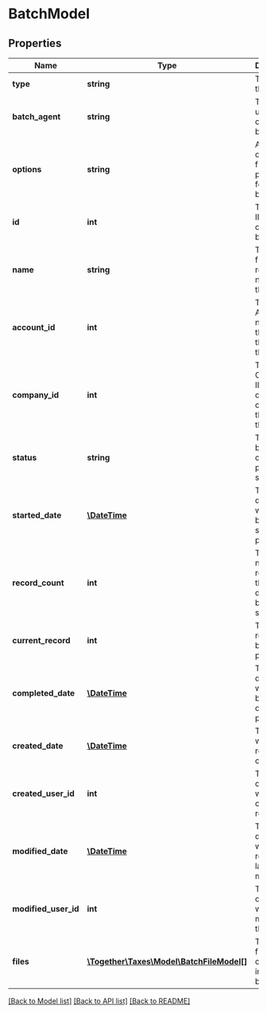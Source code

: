 # BatchModel

## Properties
Name | Type | Description | Notes
------------ | ------------- | ------------- | -------------
**type** | **string** | The type of this batch. | 
**batch_agent** | **string** | The agent used to create this batch | [optional] 
**options** | **string** | Any optional flags provided for this batch | [optional] 
**id** | **int** | The unique ID number of this batch. | [optional] 
**name** | **string** | The user-friendly readable name for this batch. | 
**account_id** | **int** | The Account ID number of the account that owns this batch. | [optional] 
**company_id** | **int** | The Company ID number of the company that owns this batch. | [optional] 
**status** | **string** | This batch&#39;s current processing status | [optional] 
**started_date** | [**\DateTime**](\DateTime.md) | The date/time when this batch started processing | [optional] 
**record_count** | **int** | The number of records in this batch; determined by the server | [optional] 
**current_record** | **int** | The current record being processed | [optional] 
**completed_date** | [**\DateTime**](\DateTime.md) | The date/time when this batch was completely processed | [optional] 
**created_date** | [**\DateTime**](\DateTime.md) | The date when this record was created. | [optional] 
**created_user_id** | **int** | The User ID of the user who created this record. | [optional] 
**modified_date** | [**\DateTime**](\DateTime.md) | The date/time when this record was last modified. | [optional] 
**modified_user_id** | **int** | The user ID of the user who last modified this record. | [optional] 
**files** | [**\Together\Taxes\Model\BatchFileModel[]**](BatchFileModel.md) | The list of files contained in this batch. | [optional] 

[[Back to Model list]](../README.md#documentation-for-models) [[Back to API list]](../README.md#documentation-for-api-endpoints) [[Back to README]](../README.md)


